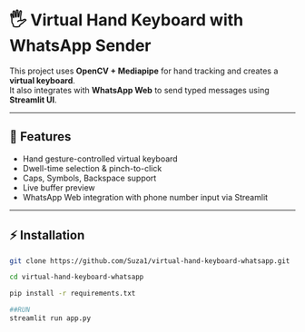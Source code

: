 # 🖐️ Virtual Hand Keyboard with WhatsApp Sender

This project uses **OpenCV + Mediapipe** for hand tracking and creates a **virtual keyboard**.  
It also integrates with **WhatsApp Web** to send typed messages using **Streamlit UI**.

---

## 🚀 Features
- Hand gesture-controlled virtual keyboard
- Dwell-time selection & pinch-to-click
- Caps, Symbols, Backspace support
- Live buffer preview
- WhatsApp Web integration with phone number input via Streamlit

---

## ⚡ Installation
```bash
git clone https://github.com/Suza1/virtual-hand-keyboard-whatsapp.git

cd virtual-hand-keyboard-whatsapp

pip install -r requirements.txt

##RUN
streamlit run app.py
